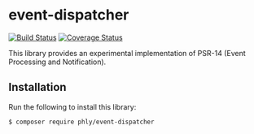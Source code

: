 # event-dispatcher

[![Build Status](https://secure.travis-ci.org/phly/phly-event-emitter.svg?branch=master)](https://secure.travis-ci.org/phly/phly-event-emitter)
[![Coverage Status](https://coveralls.io/repos/github/phly/phly-event-emitter/badge.svg?branch=master)](https://coveralls.io/github/phly/phly-event-emitter?branch=master)

This library provides an experimental implementation of PSR-14 (Event Processing
and Notification).

## Installation

Run the following to install this library:

```bash
$ composer require phly/event-dispatcher
```
